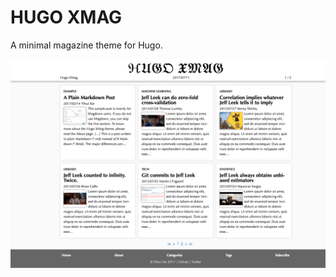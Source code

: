 # HUGO XMAG

A minimal magazine theme for Hugo.

[![Screenshot](https://github.com/yihui/hugo-xmag/raw/master/images/screenshot.png)](https://xmag.yihui.name)
